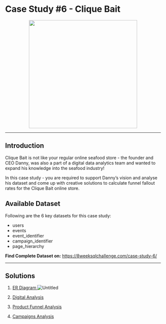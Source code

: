 # Case Study #6 - Clique Bait
<p align="center">
<img src="https://8weeksqlchallenge.com/images/case-study-designs/6.png" width=350px height=350px> 
</p>

---
## Introduction
Clique Bait is not like your regular online seafood store - the founder and CEO Danny, was also a part of a digital data analytics team and wanted to expand his knowledge into the seafood industry!

In this case study - you are required to support Danny’s vision and analyse his dataset and come up with creative solutions to calculate funnel fallout rates for the Clique Bait online store.

## Available Dataset
Following are the 6 key datasets for this case study:

- users
- events
- event_identifier
- campaign_identifier
- page_hierarchy

__Find Complete Dataset on:__
https://8weeksqlchallenge.com/case-study-6/

---
## Solutions
1. <a href="https://dbdiagram.io/d/658942f489dea6279982405d"> ER Diagram </a>
![Untitled](https://github.com/arnavbangaria/data-analytics-projects/assets/98005484/e0c0f6dd-8ba1-4d8f-a118-8a37d4e8b91a)

2. <a href=""> Digital Analysis </a>
3. <a href=""> Product Funnel Analysis </a>
4. <a href=""> Campaigns Analysis </a>
